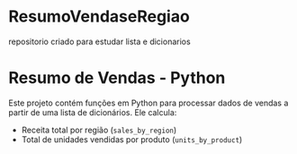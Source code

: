 # ResumoVendaseRegiao
repositorio criado para estudar lista e dicionarios

# Resumo de Vendas - Python

Este projeto contém funções em Python para processar dados de vendas a partir de uma lista de dicionários. Ele calcula:

- Receita total por região (`sales_by_region`)
- Total de unidades vendidas por produto (`units_by_product`)



